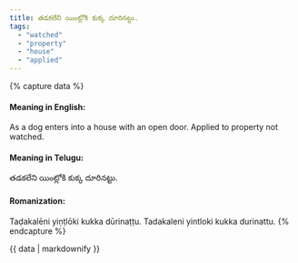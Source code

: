 ```yaml
---
title: తడకలేని యింట్లోకి కుక్క దూరినట్టు.
tags:
  - "watched"
  - "property"
  - "house"
  - "applied"
---
```


{% capture data %}
#### Meaning in English:
As a dog enters into a house with an open door.
Applied to property not watched.

#### Meaning in Telugu:
తడకలేని యింట్లోకి కుక్క దూరినట్టు.

#### Romanization:
Taḍakalēni yiṇṭlōki kukka dūrinaṭṭu.
Tadakaleni yintloki kukka durinattu.
{% endcapture %}

{{ data | markdownify }}

